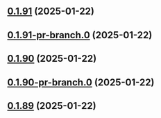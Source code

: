 ## [0.1.91](https://github.com/latha-414/AWS-CICD-web-app/compare/v0.1.91-pr-branch.0...v0.1.91) (2025-01-22)



## [0.1.91-pr-branch.0](https://github.com/latha-414/AWS-CICD-web-app/compare/v0.1.90...v0.1.91-pr-branch.0) (2025-01-22)



## [0.1.90](https://github.com/latha-414/AWS-CICD-web-app/compare/v0.1.90-pr-branch.0...v0.1.90) (2025-01-22)



## [0.1.90-pr-branch.0](https://github.com/latha-414/AWS-CICD-web-app/compare/v0.1.89...v0.1.90-pr-branch.0) (2025-01-22)



## [0.1.89](https://github.com/latha-414/AWS-CICD-web-app/compare/v0.1.89-pr-branch.0...v0.1.89) (2025-01-22)



